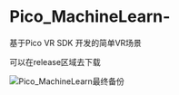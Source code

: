 # Pico_MachineLearn-
基于Pico VR SDK 开发的简单VR场景

可以在release区域去下载

![Pico_MachineLearn最终备份](https://user-images.githubusercontent.com/32610394/195606351-8f3ae421-37a7-40a6-a5a7-78d28746a896.jpg)
